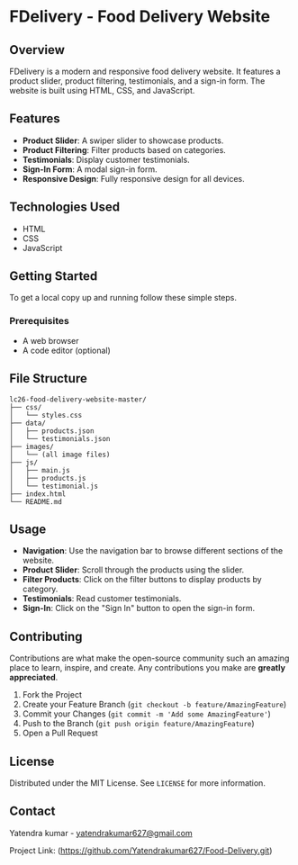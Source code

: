 
# FDelivery - Food Delivery Website

## Overview
FDelivery is a modern and responsive food delivery website. It features a product slider, product filtering, testimonials, and a sign-in form. The website is built using HTML, CSS, and JavaScript.

## Features
- **Product Slider**: A swiper slider to showcase products.
- **Product Filtering**: Filter products based on categories.
- **Testimonials**: Display customer testimonials.
- **Sign-In Form**: A modal sign-in form.
- **Responsive Design**: Fully responsive design for all devices.

## Technologies Used
- HTML
- CSS
- JavaScript

## Getting Started
To get a local copy up and running follow these simple steps.

### Prerequisites
- A web browser
- A code editor (optional)

## File Structure
```
lc26-food-delivery-website-master/
├── css/
│   └── styles.css
├── data/
│   ├── products.json
│   └── testimonials.json
├── images/
│   └── (all image files)
├── js/
│   ├── main.js
│   ├── products.js
│   └── testimonial.js
├── index.html
└── README.md
```

## Usage
- **Navigation**: Use the navigation bar to browse different sections of the website.
- **Product Slider**: Scroll through the products using the slider.
- **Filter Products**: Click on the filter buttons to display products by category.
- **Testimonials**: Read customer testimonials.
- **Sign-In**: Click on the "Sign In" button to open the sign-in form.

## Contributing
Contributions are what make the open-source community such an amazing place to learn, inspire, and create. Any contributions you make are **greatly appreciated**.

1. Fork the Project
2. Create your Feature Branch (`git checkout -b feature/AmazingFeature`)
3. Commit your Changes (`git commit -m 'Add some AmazingFeature'`)
4. Push to the Branch (`git push origin feature/AmazingFeature`)
5. Open a Pull Request

## License
Distributed under the MIT License. See `LICENSE` for more information.

## Contact
Yatendra kumar - yatendrakumar627@gmail.com

Project Link: (https://github.com/Yatendrakumar627/Food-Delivery.git)

